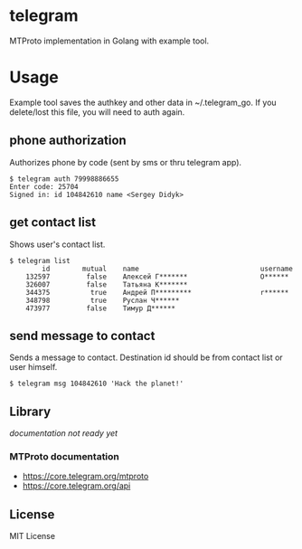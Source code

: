 # telegram
MTProto implementation in Golang with example tool.

# Usage

Example tool saves the authkey and other data in ~/.telegram_go. If you delete/lost this file, you will need to auth again.

## phone authorization

Authorizes phone by code (sent by sms or thru telegram app).

```
$ telegram auth 79998886655
Enter code: 25704
Signed in: id 104842610 name <Sergey Didyk>
```

## get contact list

Shows user's contact list.

```
$ telegram list
        id        mutual    name                              username
    132597         false    Алексей Г*******                  O******
    326007         false    Татьяна К*******
    344375          true    Андрей П*********                 r******
    348798          true    Руслан Ч******
    473977         false    Тимур Д******
```

## send message to contact

Sends a message to contact. Destination id should be from contact list or user himself.

```
$ telegram msg 104842610 'Hack the planet!'
```

## Library

*documentation not ready yet*

### MTProto documentation
* https://core.telegram.org/mtproto
* https://core.telegram.org/api

## License

MIT License
